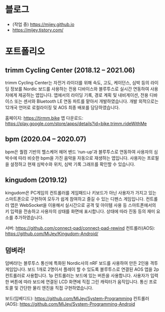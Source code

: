 # 블로그
- (작업 중) https://mijey.github.io
- https://mijey.tistory.com/

# 포트폴리오

## trimm Cycling Center (2018.12 – 2021.06)

trimm Cycling Center는 자전거 라이더를 위해 속도, 고도, 케이던스, 심박 등의 라이딩 정보를 Nordic 보드를 사용하는 전용 디바이스와 블루투스로 실시간 연동하여 사용자에게 제공하는 앱입니다. 앱에서의 라이딩 기록, 경로 계획 및 내비게이션, 전용 디바이스 또는 센서와 Bluetooth LE 연동 파트를 맡아서 개발하였습니다. 개발 외적으로는 12개국 언어로 로컬라이징 및 AOS 최종 배포를 담당하였습니다.

홈페이지: https://tirmm.bike
앱 다운로드: https://play.google.com/store/apps/details?id=bike.trimm.rideWithMe

## bpm (2020.04 – 2020.07)

bpm은 퀄컴 기반의 헬스케어 헤어 밴드 ‘run-up’과 블루투스로 연동하여 사용자의 심박수에 따라 비슷한 bpm을 가진 음악을 자동으로 재생하는 앱입니다. 사용자는 프로필을 설정하고 현재 심박수와 위치, 심박 기록 그래프를 확인할 수 있습니다.

## kingudom (2019.12)

kingudom은 PC게임의 컨트롤러를 게임패드나 키보드가 아닌 사용자가 가지고 있는 스마트폰으로 구현하여 모두가 쉽게 참여하고 즐길 수 있는 디펜스 게임입니다. 컨트롤러 앱은 WebSocket을 이용해서 실시간으로 공격 및 아이템 사용 등 스마트폰에서의 키 입력을 전송하고 사용자의 상태를 화면에 표시합니다. 상태에 따라 진동 등의 재미 요소를 추가하였습니다.

서버: https://github.com/connect-pad/connect-pad-rewind
컨트롤러(AOS): https://github.com/MiJey/Kingudom-Android/

## 덤벼라!

덤벼라!는 블루투스 통신에 특화된 Nordic사의 nRF 보드를 사용하여 만든 2인용 격투 게임입니다. 보드 1개로 2명이서 플레이 할 수 있도록 블루투스로 연결된 AOS 앱을 2p 컨트롤러로 사용합니다. 1p 컨트롤러는 보드에 있는 버튼을 사용합니다. 사용자가 입력한 버튼에 따라 보드에 연결된 LCD 화면에 직접 그린 캐릭터가 움직입니다. 통신 프로토콜 및 간단한 물리 엔진을 직접 구현하였습니다.

보드(임베디드): https://github.com/MiJey/System-Programming
컨트롤러(AOS): https://github.com/MiJey/System-Programming-Android
<!--
**MiJey/MiJey** is a ✨ _special_ ✨ repository because its `README.md` (this file) appears on your GitHub profile.

Here are some ideas to get you started:

- 🔭 I’m currently working on ...
- 🌱 I’m currently learning ...
- 👯 I’m looking to collaborate on ...
- 🤔 I’m looking for help with ...
- 💬 Ask me about ...
- 📫 How to reach me: ...
- 😄 Pronouns: ...
- ⚡ Fun fact: ...
-->

<!--
[![Hits](https://hits.seeyoufarm.com/api/count/incr/badge.svg?url=https%3A%2F%2Fgithub.com%2FMiJey&count_bg=%2379C83D&title_bg=%23555555&icon=&icon_color=%23E7E7E7&title=hits&edge_flat=false)](https://hits.seeyoufarm.com)

![MiJey's github stats](https://github-readme-stats.vercel.app/api?username=MiJey&show_icons=true)


[![solved.ac tier](http://mazassumnida.wtf/api/generate_badge?boj=kkss2889)](https://solved.ac/mijey)
-->
